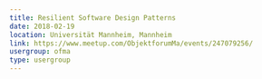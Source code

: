 ```yaml
---
title: Resilient Software Design Patterns
date: 2018-02-19
location: Universität Mannheim, Mannheim
link: https://www.meetup.com/ObjektforumMa/events/247079256/
usergroup: ofma
type: usergroup
---
```


